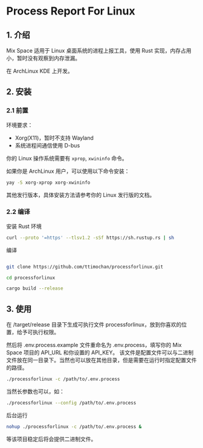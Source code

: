 # Process Report For Linux

## 1. 介绍

Mix Space 适用于 Linux 桌面系统的进程上报工具，使用 Rust 实现，内存占用小，暂时没有观察到内存泄漏。

在 ArchLinux KDE 上开发。

## 2. 安装

### 2.1 前置

环境要求：

- Xorg(X11)，暂时不支持 Wayland
- 系统进程间通信使用 D-bus

你的 Linux 操作系统需要有 `xprop`, `xwininfo` 命令。

如果你是 ArchLinux 用户，可以使用以下命令安装：

```bash
yay -S xorg-xprop xorg-xwininfo
```

其他发行版本，具体安装方法请参考你的 Linux 发行版的文档。

### 2.2 编译

安装 Rust 环境

```bash
curl --proto '=https' --tlsv1.2 -sSf https://sh.rustup.rs | sh
```

编译

```bash

git clone https://github.com/ttimochan/processforlinux.git

cd processforlinux

cargo build --release
```

## 3. 使用

在 /target/release 目录下生成可执行文件 processforlinux，放到你喜欢的位置，给予可执行权限。

然后将 .env.process.example 文件重命名为 .env.process，填写你的 Mix Space 项目的 API_URL 和你设置的 API_KEY。
该文件是配置文件可以与二进制文件放在同一目录下。当然也可以放在其他目录，但是需要在运行时指定配置文件的路径。

```bash
./processforlinux -c /path/to/.env.process
```

当然长参数也可以，如：

```bash
./processforlinux --config /path/to/.env.process
```

后台运行

```bash
nohup ./processforlinux -c /path/to/.env.process &
```

等该项目稳定后将会提供二进制文件。
